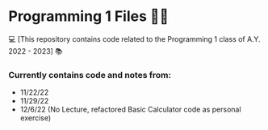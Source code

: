 # Programming 1 Files 👨‍💻
💻 [This repository contains code related to the Programming 1 class of A.Y. 2022 - 2023] 📚

### Currently contains code and notes from:
- 11/22/22
- 11/29/22
- 12/6/22 (No Lecture, refactored Basic Calculator code as personal exercise)
